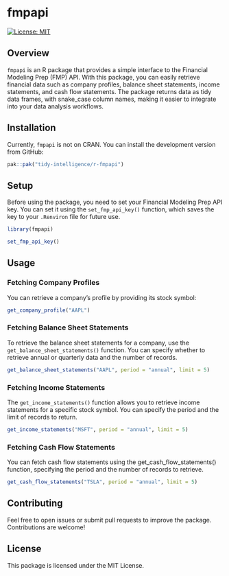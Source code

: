 
<!-- README.md is generated from README.Rmd. Please edit that file -->

# fmpapi

[![License:
MIT](https://img.shields.io/badge/License-MIT-yellow.svg)](https://opensource.org/licenses/MIT)

## Overview

`fmpapi` is an R package that provides a simple interface to the
Financial Modeling Prep (FMP) API. With this package, you can easily
retrieve financial data such as company profiles, balance sheet
statements, income statements, and cash flow statements. The package
returns data as tidy data frames, with snake_case column names, making
it easier to integrate into your data analysis workflows.

## Installation

Currently, `fmpapi` is not on CRAN. You can install the development
version from GitHub:

``` r
pak::pak("tidy-intelligence/r-fmpapi")
```

## Setup

Before using the package, you need to set your Financial Modeling Prep
API key. You can set it using the `set_fmp_api_key()` function, which
saves the key to your `.Renviron` file for future use.

``` r
library(fmpapi)

set_fmp_api_key()
```

## Usage

### Fetching Company Profiles

You can retrieve a company’s profile by providing its stock symbol:

``` r
get_company_profile("AAPL")
```

### Fetching Balance Sheet Statements

To retrieve the balance sheet statements for a company, use the
`get_balance_sheet_statements()` function. You can specify whether to
retrieve annual or quarterly data and the number of records.

``` r
get_balance_sheet_statements("AAPL", period = "annual", limit = 5)
```

### Fetching Income Statements

The `get_income_statements()` function allows you to retrieve income
statements for a specific stock symbol. You can specify the period and
the limit of records to return.

``` r
get_income_statements("MSFT", period = "annual", limit = 5)
```

### Fetching Cash Flow Statements

You can fetch cash flow statements using the get_cash_flow_statements()
function, specifying the period and the number of records to retrieve.

``` r
get_cash_flow_statements("TSLA", period = "annual", limit = 5)
```

## Contributing

Feel free to open issues or submit pull requests to improve the package.
Contributions are welcome!

## License

This package is licensed under the MIT License.

